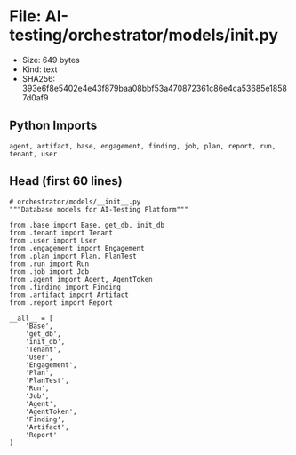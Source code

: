 # File: AI-testing/orchestrator/models/__init__.py

- Size: 649 bytes
- Kind: text
- SHA256: 393e6f8e5402e4e43f879baa08bbf53a470872361c86e4ca53685e18587d0af9

## Python Imports

```
agent, artifact, base, engagement, finding, job, plan, report, run, tenant, user
```

## Head (first 60 lines)

```
# orchestrator/models/__init__.py
"""Database models for AI-Testing Platform"""

from .base import Base, get_db, init_db
from .tenant import Tenant
from .user import User
from .engagement import Engagement
from .plan import Plan, PlanTest
from .run import Run
from .job import Job
from .agent import Agent, AgentToken
from .finding import Finding
from .artifact import Artifact
from .report import Report

__all__ = [
    'Base',
    'get_db',
    'init_db',
    'Tenant',
    'User',
    'Engagement',
    'Plan',
    'PlanTest',
    'Run',
    'Job',
    'Agent',
    'AgentToken',
    'Finding',
    'Artifact',
    'Report'
]



















```

